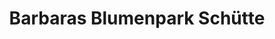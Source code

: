 ---
title: "Barbaras Blumenpark Schütte"
url: /bockhorn/barbaras-blumenpark-schuette/
shop: Blumen
---